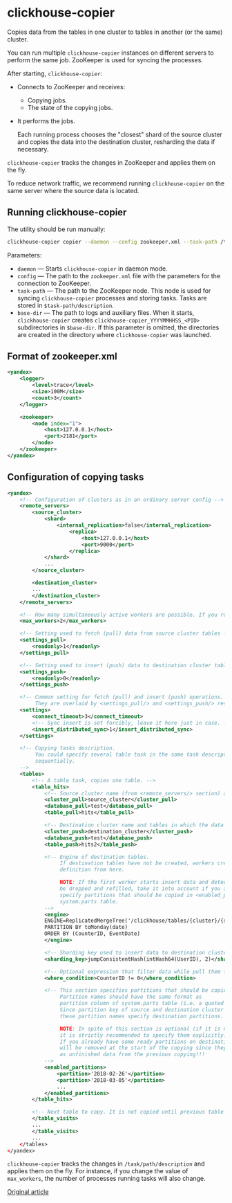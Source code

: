 
# clickhouse-copier

Copies data from the tables in one cluster to tables in another (or the same) cluster.

You can run multiple `clickhouse-copier` instances on different servers to perform the same job. ZooKeeper is used for syncing the processes.

After starting, `clickhouse-copier`:

- Connects to ZooKeeper and receives:
    - Copying jobs.
    - The state of the copying jobs.

- It performs the jobs.

    Each running process chooses the "closest" shard of the source cluster and copies the data into the destination cluster, resharding the data if necessary.

`clickhouse-copier` tracks the changes in ZooKeeper and applies them on the fly.

To reduce network traffic, we recommend running `clickhouse-copier` on the same server where the source data is located.

## Running clickhouse-copier

The utility should be run manually:

```bash
clickhouse-copier copier --daemon --config zookeeper.xml --task-path /task/path --base-dir /path/to/dir
```

Parameters:

- `daemon` — Starts `clickhouse-copier` in daemon mode.
- `config` — The path to the `zookeeper.xml` file with the parameters for the connection to ZooKeeper.
- `task-path` — The path to the ZooKeeper node. This node is used for syncing `clickhouse-copier` processes and storing tasks. Tasks are stored in `$task-path/description`.
- `base-dir` — The path to logs and auxiliary files. When it starts, `clickhouse-copier` creates `clickhouse-copier_YYYYMMHHSS_<PID>` subdirectories in `$base-dir`. If this parameter is omitted, the directories are created in the directory where `clickhouse-copier` was launched.

## Format of zookeeper.xml

```xml
<yandex>
    <logger>
        <level>trace</level>
        <size>100M</size>
        <count>3</count>
    </logger>

    <zookeeper>
        <node index="1">
            <host>127.0.0.1</host>
            <port>2181</port>
        </node>
    </zookeeper>
</yandex>
```

## Configuration of copying tasks

```xml
<yandex>
    <!-- Configuration of clusters as in an ordinary server config -->
    <remote_servers>
        <source_cluster>
            <shard>
                <internal_replication>false</internal_replication>
                    <replica>
                        <host>127.0.0.1</host>
                        <port>9000</port>
                    </replica>
            </shard>
            ...
        </source_cluster>

        <destination_cluster>
        ...
        </destination_cluster>
    </remote_servers>

    <!-- How many simultaneously active workers are possible. If you run more workers superfluous workers will sleep. -->
    <max_workers>2</max_workers>

    <!-- Setting used to fetch (pull) data from source cluster tables -->
    <settings_pull>
        <readonly>1</readonly>
    </settings_pull>

    <!-- Setting used to insert (push) data to destination cluster tables -->
    <settings_push>
        <readonly>0</readonly>
    </settings_push>

    <!-- Common setting for fetch (pull) and insert (push) operations. Also, copier process context uses it.
         They are overlaid by <settings_pull/> and <settings_push/> respectively. -->
    <settings>
        <connect_timeout>3</connect_timeout>
        <!-- Sync insert is set forcibly, leave it here just in case. -->
        <insert_distributed_sync>1</insert_distributed_sync>
    </settings>

    <!-- Copying tasks description.
         You could specify several table task in the same task description (in the same ZooKeeper node), they will be performed
         sequentially.
    -->
    <tables>
        <!-- A table task, copies one table. -->
        <table_hits>
            <!-- Source cluster name (from <remote_servers/> section) and tables in it that should be copied -->
            <cluster_pull>source_cluster</cluster_pull>
            <database_pull>test</database_pull>
            <table_pull>hits</table_pull>

            <!-- Destination cluster name and tables in which the data should be inserted -->
            <cluster_push>destination_cluster</cluster_push>
            <database_push>test</database_push>
            <table_push>hits2</table_push>

            <!-- Engine of destination tables.
                 If destination tables have not be created, workers create them using columns definition from source tables and engine
                 definition from here.

                 NOTE: If the first worker starts insert data and detects that destination partition is not empty then the partition will
                 be dropped and refilled, take it into account if you already have some data in destination tables. You could directly
                 specify partitions that should be copied in <enabled_partitions/>, they should be in quoted format like partition column of
                 system.parts table.
            -->
            <engine>
            ENGINE=ReplicatedMergeTree('/clickhouse/tables/{cluster}/{shard}/hits2', '{replica}')
            PARTITION BY toMonday(date)
            ORDER BY (CounterID, EventDate)
            </engine>

            <!-- Sharding key used to insert data to destination cluster -->
            <sharding_key>jumpConsistentHash(intHash64(UserID), 2)</sharding_key>

            <!-- Optional expression that filter data while pull them from source servers -->
            <where_condition>CounterID != 0</where_condition>

            <!-- This section specifies partitions that should be copied, other partition will be ignored.
                 Partition names should have the same format as
                 partition column of system.parts table (i.e. a quoted text).
                 Since partition key of source and destination cluster could be different,
                 these partition names specify destination partitions.

                 NOTE: In spite of this section is optional (if it is not specified, all partitions will be copied),
                 it is strictly recommended to specify them explicitly.
                 If you already have some ready partitions on destination cluster they
                 will be removed at the start of the copying since they will be interpeted
                 as unfinished data from the previous copying!!!
            -->
            <enabled_partitions>
                <partition>'2018-02-26'</partition>
                <partition>'2018-03-05'</partition>
                ...
            </enabled_partitions>
        </table_hits>

        <!-- Next table to copy. It is not copied until previous table is copying. -->
        </table_visits>
        ...
        </table_visits>
        ...
    </tables>
</yandex>
```

`clickhouse-copier` tracks the changes in `/task/path/description` and applies them on the fly. For instance, if you change the value of `max_workers`, the number of processes running tasks will also change.


[Original article](https://clickhouse.yandex/docs/en/operations/utils/clickhouse-copier/) <!--hide-->
